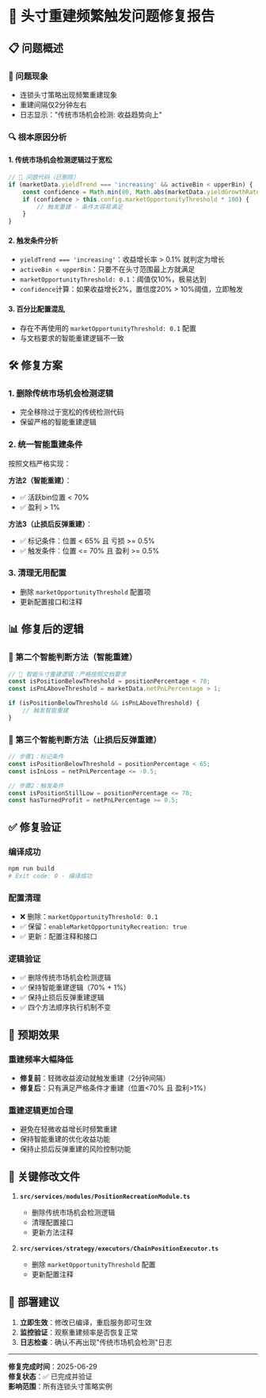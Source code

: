 # 🔧 头寸重建频繁触发问题修复报告

## 📋 问题概述

### 🚨 问题现象
- 连锁头寸策略出现频繁重建现象
- 重建间隔仅2分钟左右
- 日志显示："传统市场机会检测: 收益趋势向上"

### 🔍 根本原因分析

#### 1. **传统市场机会检测逻辑过于宽松**
```typescript
// 🚨 问题代码（已删除）
if (marketData.yieldTrend === 'increasing' && activeBin < upperBin) {
    const confidence = Math.min(80, Math.abs(marketData.yieldGrowthRate) * 10);
    if (confidence > this.config.marketOpportunityThreshold * 100) {
        // 触发重建 - 条件太容易满足
    }
}
```

#### 2. **触发条件分析**
- `yieldTrend === 'increasing'`：收益增长率 > 0.1% 就判定为增长
- `activeBin < upperBin`：只要不在头寸范围最上方就满足
- `marketOpportunityThreshold: 0.1`：阈值仅10%，极易达到
- `confidence`计算：如果收益增长2%，置信度20% > 10%阈值，立即触发

#### 3. **百分比配置混乱**
- 存在不再使用的 `marketOpportunityThreshold: 0.1` 配置
- 与文档要求的智能重建逻辑不一致

## 🛠️ 修复方案

### 1. **删除传统市场机会检测逻辑**
- 完全移除过于宽松的传统检测代码
- 保留严格的智能重建逻辑

### 2. **统一智能重建条件**
按照文档严格实现：

**方法2（智能重建）**：
- ✅ 活跃bin位置 < 70%
- ✅ 盈利 > 1%

**方法3（止损后反弹重建）**：
- ✅ 标记条件：位置 < 65% 且 亏损 >= 0.5%
- ✅ 触发条件：位置 <= 70% 且 盈利 >= 0.5%

### 3. **清理无用配置**
- 删除 `marketOpportunityThreshold` 配置项
- 更新配置接口和注释

## 📊 修复后的逻辑

### 🎯 第二个智能判断方法（智能重建）
```typescript
// 🧠 智能头寸重建逻辑：严格按照文档要求
const isPositionBelowThreshold = positionPercentage < 70;
const isPnLAboveThreshold = marketData.netPnLPercentage > 1;

if (isPositionBelowThreshold && isPnLAboveThreshold) {
    // 触发智能重建
}
```

### 🚀 第三个智能判断方法（止损后反弹重建）
```typescript
// 步骤1：标记条件
const isPositionBelowThreshold = positionPercentage < 65;
const isInLoss = netPnLPercentage <= -0.5;

// 步骤2：触发条件
const isPositionStillLow = positionPercentage <= 70;
const hasTurnedProfit = netPnLPercentage >= 0.5;
```

## ✅ 修复验证

### 编译成功
```bash
npm run build
# Exit code: 0 - 编译成功
```

### 配置清理
- ❌ 删除：`marketOpportunityThreshold: 0.1`
- ✅ 保留：`enableMarketOpportunityRecreation: true`
- ✅ 更新：配置注释和接口

### 逻辑验证
- ✅ 删除传统市场机会检测逻辑
- ✅ 保持智能重建逻辑（70% + 1%）
- ✅ 保持止损后反弹重建逻辑
- ✅ 四个方法顺序执行机制不变

## 🎯 预期效果

### 重建频率大幅降低
- **修复前**：轻微收益波动就触发重建（2分钟间隔）
- **修复后**：只有满足严格条件才重建（位置<70% 且 盈利>1%）

### 重建逻辑更加合理
- 避免在轻微收益增长时频繁重建
- 保持智能重建的优化收益功能
- 保持止损后反弹重建的风险控制功能

## 📝 关键修改文件

1. **`src/services/modules/PositionRecreationModule.ts`**
   - 删除传统市场机会检测逻辑
   - 清理配置接口
   - 更新方法注释

2. **`src/services/strategy/executors/ChainPositionExecutor.ts`**
   - 删除 `marketOpportunityThreshold` 配置
   - 更新配置注释

## 🔄 部署建议

1. **立即生效**：修改已编译，重启服务即可生效
2. **监控验证**：观察重建频率是否恢复正常
3. **日志检查**：确认不再出现"传统市场机会检测"日志

---

**修复完成时间**：2025-06-29  
**修复状态**：✅ 已完成并验证  
**影响范围**：所有连锁头寸策略实例 